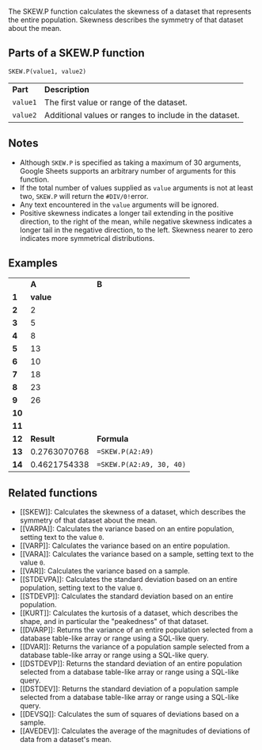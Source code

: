 The SKEW.P function calculates the skewness of a dataset that represents the entire population. Skewness describes the symmetry of that dataset about the mean.

Parts of a SKEW.P function
--------------------------

`SKEW.P(value1, value2)`

|  |  |
| --- | --- |
| **Part** | **Description** |
| `value1` | The first value or range of the dataset. |
| `value2` | Additional values or ranges to include in the dataset. |

Notes
-----

* Although `SKEW.P` is specified as taking a maximum of 30 arguments, Google Sheets supports an arbitrary number of arguments for this function.
* If the total number of values supplied as `value` arguments is not at least two, `SKEW.P` will return the `#DIV/0!`error.
* Any text encountered in the `value` arguments will be ignored.
* Positive skewness indicates a longer tail extending in the positive direction, to the right of the mean, while negative skewness indicates a longer tail in the negative direction, to the left. Skewness nearer to zero indicates more symmetrical distributions.

Examples
--------

|  |  |  |
| --- | --- | --- |
|  | **A** | **B** |
| **1** | **value** |  |
| **2** | 2 |  |
| **3** | 5 |  |
| **4** | 8 |  |
| **5** | 13 |  |
| **6** | 10 |  |
| **7** | 18 |  |
| **8** | 23 |  |
| **9** | 26 |  |
| **10** |  |  |
| **11** |  |  |
| **12** | **Result** | **Formula** |
| **13** | 0.2763070768 | `=SKEW.P(A2:A9)` |
| **14** | 0.4621754338 | `=SKEW.P(A2:A9, 30, 40)` |

Related functions
-----------------

* [[SKEW]]: Calculates the skewness of a dataset, which describes the symmetry of that dataset about the mean.
* [[VARPA]]: Calculates the variance based on an entire population, setting text to the value `0`.
* [[VARP]]: Calculates the variance based on an entire population.
* [[VARA]]: Calculates the variance based on a sample, setting text to the value `0`.
* [[VAR]]: Calculates the variance based on a sample.
* [[STDEVPA]]: Calculates the standard deviation based on an entire population, setting text to the value `0`.
* [[STDEVP]]: Calculates the standard deviation based on an entire population.
* [[KURT]]: Calculates the kurtosis of a dataset, which describes the shape, and in particular the "peakedness" of that dataset.
* [[DVARP]]: Returns the variance of an entire population selected from a database table-like array or range using a SQL-like query.
* [[DVAR]]: Returns the variance of a population sample selected from a database table-like array or range using a SQL-like query.
* [[DSTDEVP]]: Returns the standard deviation of an entire population selected from a database table-like array or range using a SQL-like query.
* [[DSTDEV]]: Returns the standard deviation of a population sample selected from a database table-like array or range using a SQL-like query.
* [[DEVSQ]]: Calculates the sum of squares of deviations based on a sample.
* [[AVEDEV]]: Calculates the average of the magnitudes of deviations of data from a dataset's mean.